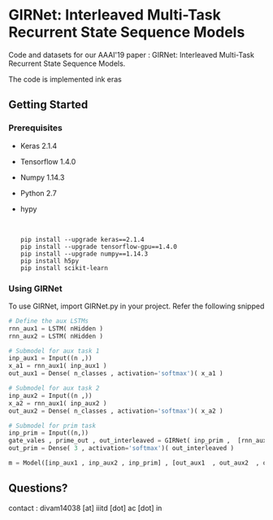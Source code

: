 # GIRNet: Interleaved Multi-Task Recurrent State Sequence Models
Code and datasets for our AAAI'19 paper : GIRNet: Interleaved Multi-Task Recurrent State Sequence Models.

The code is implemented ink eras

## Getting Started

### Prerequisites

* Keras 2.1.4

* Tensorflow 1.4.0

* Numpy 1.14.3

* Python 2.7

* hypy

  ​

  ```shell
  pip install --upgrade keras==2.1.4
  pip install --upgrade tensorflow-gpu==1.4.0
  pip install --upgrade numpy==1.14.3
  pip install h5py
  pip install scikit-learn
  ```



### Using GIRNet

To use GIRNet, import GIRNet.py in your project. Refer the following snipped

```python
# Define the aux LSTMs
rnn_aux1 = LSTM( nHidden )
rnn_aux2 = LSTM( nHidden )

# Submodel for aux task 1
inp_aux1 = Input((n ,))
x_a1 = rnn_aux1( inp_aux1 )
out_aux1 = Dense( n_classes , activation='softmax')( x_a1 )

# Submodel for aux task 2
inp_aux2 = Input((n ,))
x_a2 = rnn_aux1( inp_aux2 )
out_aux2 = Dense( n_classes , activation='softmax')( x_a2 )

# Submodel for prim task
inp_prim = Input((n,))
gate_vales , prime_out , out_interleaved = GIRNet( inp_prim ,  [rnn_aux1 , rnn_aux2 ] , return_sequences=False )
out_prim = Dense( 3 , activation='softmax')( out_interleaved )

m = Model([inp_aux1 , inp_aux2 , inp_prim] , [out_aux1  , out_aux2  , out_prim ] )
```



## Questions?

contact : divam14038 [at] iiitd [dot] ac [dot] in
